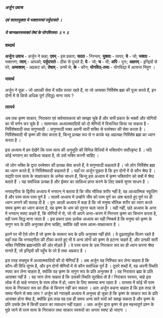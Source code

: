 ##### अर्जुन उवाच
##### एवं सततयुक्ता ये भक्तास्त्वां पर्युपासते ।
##### ये चाप्यक्षरमव्यक्तं तेषां के योगवित्तमाः ॥ १ ॥

#### शब्दार्थ

**अर्जुनः उवाच** - अर्जुन ने कहा; **एवम्** - इस प्रकार; **सतत** - निरन्तर; **युक्ताः** - तत्पर; **ये** - जो; **भक्ताः** - भक्तगण; **त्वाम्** - आपको; **पर्युपासते** - ठीक से पूजते हैं; **ये** - जो; **च** - भी; **अपि** - पुनः; **अक्षरम्** - इन्द्रियों से परे; **अव्यक्तम्** - अप्रकट को; **तेषाम्** - उनमें से; **के** - कौन; **योगवित्-तमाः** - योगविद्या में अत्यन्त निपुण ।

#### भावार्थ

अर्जुन ने पूछा - जो आपकी सेवा में सदैव तत्पर रहते हैं, या जो अव्यक्त निर्विशेष ब्रह्म की पूजा करते हैं, इन दोनों में से किसे अधिक पूर्ण (सिद्ध) माना जाय ?

#### तात्पर्य

अब तक कृष्ण साकार, निराकार एवं सर्वव्यापकत्व को समझा चुके हैं और सभी प्रकार के भक्तों और योगियों का भी वर्णन कर चुके हैं । सामान्यतः अध्यात्मवादियों को दो श्रेणियों में विभाजित किया जा सकता है - निर्विशेषवादी तथा सगुणवादी । सगुणवादी भक्त अपनी सारी शक्ति से परमेश्वर की सेवा करता है । निर्विशेषवादी भी कृष्ण की सेवा करता है, किन्तु प्रत्यक्ष रूप से न करके वह अप्रत्यक्ष निर्विशेष ब्रह्म का ध्यान करता है ।

इस अध्याय में हम देखेंगे कि परम सत्य की अनुभूति की विभिन्न विधियों में भक्तियोग सर्वोत्कृष्ट है । यदि कोई भगवान् का सान्निध्य चाहता है, तो उसे भक्ति करनी चाहिए ।

जो लोग भक्ति के द्वारा परमेश्वर की प्रत्यक्ष सेवा करते हैं, वे सगुणवादी कहलाते हैं । जो लोग निर्विशेष ब्रह्म का ध्यान करते हैं, वे निर्विशेषवादी कहलाते हैं । यहाँ पर अर्जुन पूछता है कि इन दोनों में से कौन श्रेष्ठ है । यद्यपि परम सत्य के साक्षात्कार के अनेक साधन हैं, किन्तु इस अध्याय में कृष्ण भक्तियोग को सबों में श्रेष्ठ बताते हैं । यह सर्वाधिक प्रत्यक्ष है और ईश्वर का सान्निध्य प्राप्त करने के लिए सबसे सुगम साधन है ।

भगवद्गीता के द्वितीय अध्याय में भगवान् ने बताया है कि जीव भौतिक शरीर नहीं है, वह आध्यात्मिक स्फुलिंग है और परम सत्य परम पूर्ण है । सातवें अध्याय में उन्होंने जीव को परम पूर्ण का अंश बताते हुए पूर्ण पर ही ध्यान लगाने की सलाह दी है । पुनः आठवें अध्याय में कहा है कि जो मनुष्य भौतिक शरीर का त्याग करते समय कृष्ण का ध्यान करता है, वह कृष्ण के धाम को तुरन्त चला जाता है । यही नहीं, छठे अध्याय के अन्त में भगवान् स्पष्ट कहते हैं, कि योगियों में से, जो भी अपने अन्तः-करण में निरन्तर कृष्ण का चिन्तन करता है, वही परम सिद्ध माना जाता है । इस प्रकार प्रायः प्रत्येक अध्याय का यही निष्कर्ष है कि मनुष्य को कृष्ण के सगुण रूप के प्रति अनुरक्त होना चाहिए, क्योंकि वही चरम आत्म-साक्षात्कार है ।

इतने पर भी ऐसे लोग हैं जो कृष्ण के साकार रूप के प्रति अनुरक्त नहीं होते । वे दृढ़तापूर्वक विलग रहते है यहाँ तक कि भगवद्गीता की टीका करते हुए भी वे अन्य लोगों को कृष्ण से हटाना चाहते हैं, और उनकी सारी भक्ति निर्विशेष ब्रह्मज्योति की ओर मोड़ते हैं । वे परम सत्य के उस निराकार रूप का ही ध्यान करना श्रेष्ठ मानते हैं, जो इन्द्रियों की पहुँच के परे है तथा अप्रकट है ।

इस तरह सचमुच में अध्यात्मवादियों की दो श्रेणियाँ हैं । अब अर्जुन यह निश्चित कर लेना चाहता है कि कौन-सी विधि सुगम है, और इन दोनों श्रेणियों में से कौन सर्वाधिक पूर्ण है । दूसरे शब्दों में, वह अपनी स्थिति स्पष्ट कर लेना चाहता है, क्योंकि वह कृष्ण के सगुण रूप के प्रति अनुरक्त है । वह निराकार ब्रह्म के प्रति आसक्त नहीं है । वह जान लेना चाहता है कि उसकी स्थिति सुरक्षित तो है ! निराकार स्वरूप, चाहे इस लोक में हो चाहे भगवान् के परम लोक में हो, ध्यान के लिए समस्या बना रहता है । वास्तव में कोई भी परम सत्य के निराकार रूप का ठीक से चिन्तन नहीं कर सकता । अतः अर्जुन कहना चाहता है कि इस तरह से समय गँवाने से क्या लाभ ? अर्जुन को ग्यारहवें अध्याय में अनुभव हो चुका है कि कृष्ण के साकार रूप के प्रति आसक्त होना श्रेष्ठ है, क्योंकि इस तरह वह एक ही समय अन्य सारे रूपों को समझ सकता है और कृष्ण के प्रति उसके प्रेम में किसी प्रकार का व्यवधान नहीं पड़ता । अतः अर्जुन द्वारा कृष्ण से इस महत्त्वपूर्ण प्रश्न के पूछे जाने से परम सत्य के निराकार तथा साकार स्वरूपों का अन्तर स्पष्ट हो जाएगा ।